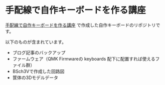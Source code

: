 # 手配線で自作キーボードを作る講座

[手配線で自作キーボードを作る講座](https://okayu-moka.hatenablog.com/entry/2019/08/18/203923)
で作成した自作キーボードのリポジトリです。

以下のものが含まれています。

- ブログ記事のバックアップ
- ファームウェア（QMK Firmwareの keyboards 配下に配置すれば使えるファイル群）
- BSch3Vで作成した回路図
- 筐体の3Dモデルデータ
